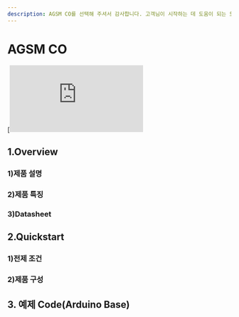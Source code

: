 ```yaml
---
description: AGSM CO를 선택해 주셔서 감사합니다. 고객님이 시작하는 데 도움이 되는 모든 문서를 제공하였습니다📜
---
```


# AGSM CO

[![[AGSM CO](../../.gitbook/assets/list\_02s.jpg)](https://www.allsensing.com/product/detail.html?product_no=1089&cate_no=74&display_group=1)

## 1.Overview

### 1)제품 설명

### 2)제품 특징      &#x20;

### 3)Datasheet

## 2.Quickstart

### 1)전제 조건  &#x20;

### 2)제품 구성            &#x20;

## 3. 예제 Code(Arduino Base)
